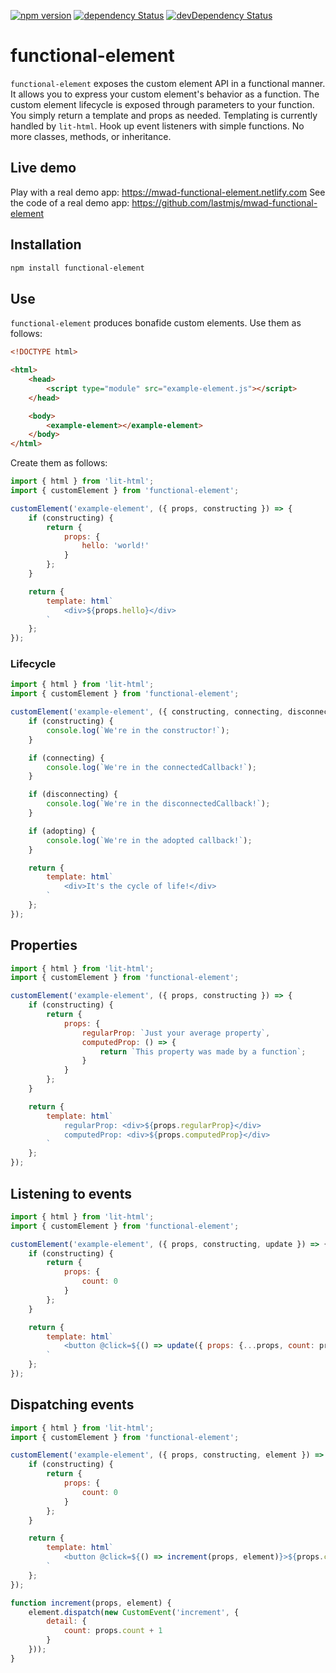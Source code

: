 [![npm version](https://img.shields.io/npm/v/functional-element.svg?style=flat)](https://www.npmjs.com/package/functional-element) [![dependency Status](https://david-dm.org/lastmjs/functional-element/status.svg)](https://david-dm.org/lastmjs/functional-element) [![devDependency Status](https://david-dm.org/lastmjs/functional-element/dev-status.svg)](https://david-dm.org/lastmjs/functional-element?type=dev)

# functional-element

`functional-element` exposes the custom element API in a functional manner. It allows you to express your custom element's behavior as a function. The custom element lifecycle is exposed through parameters to your function. You simply return a template and props as needed. Templating is currently handled by `lit-html`. Hook up event listeners with simple functions. No more classes, methods, or inheritance.

## Live demo

Play with a real demo app: https://mwad-functional-element.netlify.com
See the code of a real demo app: https://github.com/lastmjs/mwad-functional-element

## Installation

```bash
npm install functional-element
```

## Use

`functional-element` produces bonafide custom elements. Use them as follows:

```html
<!DOCTYPE html>

<html>
    <head>
        <script type="module" src="example-element.js"></script>
    </head>

    <body>
        <example-element></example-element>
    </body>
</html>
```

Create them as follows:

```javascript
import { html } from 'lit-html';
import { customElement } from 'functional-element';

customElement('example-element', ({ props, constructing }) => {
    if (constructing) {
        return {
            props: {
                hello: 'world!'
            }
        };
    }

    return {
        template: html`
            <div>${props.hello}</div>
        `
    };
});
```

### Lifecycle

```javascript
import { html } from 'lit-html';
import { customElement } from 'functional-element';

customElement('example-element', ({ constructing, connecting, disconnecting, adopting }) => {
    if (constructing) {
        console.log(`We're in the constructor!`);
    }

    if (connecting) {
        console.log(`We're in the connectedCallback!`);
    }

    if (disconnecting) {
        console.log(`We're in the disconnectedCallback!`);
    }

    if (adopting) {
        console.log(`We're in the adopted callback!`);
    }

    return {
        template: html`
            <div>It's the cycle of life!</div>
        `
    };
});
```

## Properties

```javascript
import { html } from 'lit-html';
import { customElement } from 'functional-element';

customElement('example-element', ({ props, constructing }) => {
    if (constructing) {
        return {
            props: {
                regularProp: `Just your average property`,
                computedProp: () => {
                    return `This property was made by a function`;
                }
            }
        };
    }

    return {
        template: html`
            regularProp: <div>${props.regularProp}</div>
            computedProp: <div>${props.computedProp}</div>
        `
    };
});
```

## Listening to events

```javascript
import { html } from 'lit-html';
import { customElement } from 'functional-element';

customElement('example-element', ({ props, constructing, update }) => {
    if (constructing) {
        return {
            props: {
                count: 0
            }
        };
    }

    return {
        template: html`
            <button @click=${() => update({ props: {...props, count: props.count + 1} })}>${props.count}</button>
        `
    };
});
```

## Dispatching events

```javascript
import { html } from 'lit-html';
import { customElement } from 'functional-element';

customElement('example-element', ({ props, constructing, element }) => {
    if (constructing) {
        return {
            props: {
                count: 0
            }
        };
    }

    return {
        template: html`
            <button @click=${() => increment(props, element)}>${props.count}</button>
        `
    };
});

function increment(props, element) {
    element.dispatch(new CustomEvent('increment', {
        detail: {
            count: props.count + 1
        }
    }));
}
```
